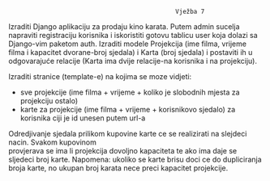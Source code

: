                                                   Vježba 7  
Izraditi Django aplikaciju za prodaju kino karata. Putem admin sucelja napraviti registraciju korisnika i 
iskoristiti gotovu tablicu user koja dolazi sa Django-vim paketom auth. Izraditi modele Projekcija (ime 
filma, vrijeme filma i kapacitet dvorane-broj sjedala) i Karta (broj sjedala) i postaviti ih u odgovarajuće 
relacije (Karta ima dvije relacije-na korisnika i na projekciju).  

Izraditi stranice (template-e) na kojima se moze vidjeti:  
- sve projekcije (ime filma + vrijeme + koliko je slobodnih mjesta za projekciju ostalo)  
- karte za projekcije (ime filma + vrijeme + korisnikovo sjedalo) za korisnika ciji je id unesen putem url-a  

Odredjivanje sjedala prilikom kupovine karte ce se realizirati na slejdeci nacin. Svakom kupovinom   
provjerava se ima li projekcija dovoljno kapaciteta te ako ima daje se sljedeci broj karte. Napomena: ukoliko se karte brisu doci ce do dupliciranja broja karte, no ukupan broj karata nece preci kapacitet 
projekcije.  
